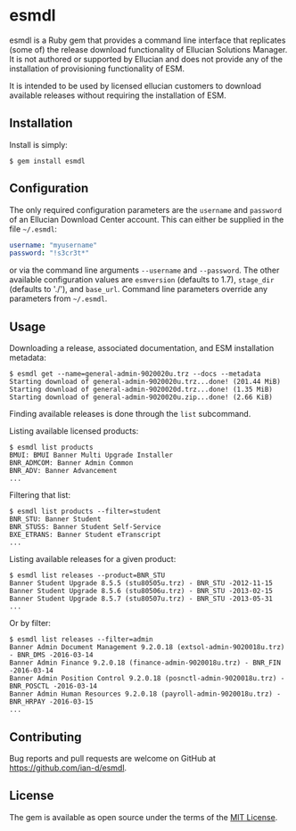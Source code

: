# esmdl

esmdl is a Ruby gem that provides a command line interface that replicates (some of) the release download functionality of Ellucian Solutions Manager. It is not authored or supported by Ellucian and does not provide any of the installation of provisioning functionality of ESM.

It is intended to be used by licensed ellucian customers to download available releases without requiring the installation of ESM.

## Installation

Install is simply:    

```
$ gem install esmdl
```

## Configuration

The only required configuration parameters are the `username` and `password` of an Ellucian Download Center account. This can either be supplied in the file `~/.esmdl`:
```yaml
username: "myusername"
password: "!s3cr3t*"
```
or via the command line arguments `--username` and `--password`. The other available configuration values are `esmversion` (defaults to 1.7), `stage_dir` (defaults to './'), and `base_url`. Command line parameters override any parameters from `~/.esmdl`.

## Usage
Downloading a release, associated documentation, and ESM installation metadata:
```
$ esmdl get --name=general-admin-9020020u.trz --docs --metadata
Starting download of general-admin-9020020u.trz...done! (201.44 MiB)
Starting download of general-admin-9020020d.trz...done! (1.35 MiB)
Starting download of general-admin-9020020u.zip...done! (2.66 KiB)
```

Finding available releases is done through the `list` subcommand.

Listing available licensed products:
```
$ esmdl list products
BMUI: BMUI Banner Multi Upgrade Installer
BNR_ADMCOM: Banner Admin Common
BNR_ADV: Banner Advancement
...
```

Filtering that list:
```
$ esmdl list products --filter=student
BNR_STU: Banner Student
BNR_STUSS: Banner Student Self-Service
BXE_ETRANS: Banner Student eTranscript
...
```

Listing available releases for a given product:
```
$ esmdl list releases --product=BNR_STU
Banner Student Upgrade 8.5.5 (stu80505u.trz) - BNR_STU -2012-11-15
Banner Student Upgrade 8.5.6 (stu80506u.trz) - BNR_STU -2013-02-15
Banner Student Upgrade 8.5.7 (stu80507u.trz) - BNR_STU -2013-05-31
...
```

Or by filter:
```
$ esmdl list releases --filter=admin
Banner Admin Document Management 9.2.0.18 (extsol-admin-9020018u.trz) - BNR_DMS -2016-03-14
Banner Admin Finance 9.2.0.18 (finance-admin-9020018u.trz) - BNR_FIN -2016-03-14
Banner Admin Position Control 9.2.0.18 (posnctl-admin-9020018u.trz) - BNR_POSCTL -2016-03-14
Banner Admin Human Resources 9.2.0.18 (payroll-admin-9020018u.trz) - BNR_HRPAY -2016-03-15
...
```

## Contributing

Bug reports and pull requests are welcome on GitHub at https://github.com/ian-d/esmdl.

## License

The gem is available as open source under the terms of the [MIT License](http://opensource.org/licenses/MIT).

